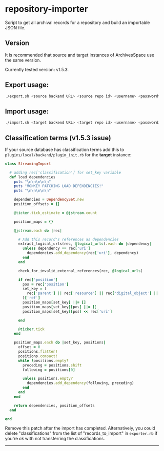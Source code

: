 # repository-importer

Script to get all archival records for a repository and build an importable JSON file.

## Version

It is recommended that source and target instances of ArchivesSpace use the same version.

Currently tested version: v1.5.3.

## Export usage:

```bash
./export.sh <source backend URL> <source repo id> <username> <password>
```

## Import usage:

```bash
./import.sh <target backend URL> <target repo id> <username> <password> <file to import>
```

## Classification terms (v1.5.3 issue)

If your source database has classification terms add this to
`plugins/local/backend/plugin_init.rb` for the **target** instance:

```ruby
class StreamingImport

  # adding rec['classification'] for set_key variable
  def load_dependencies
    puts "\n\n\n\n\n"
    puts "MONKEY PATCHING LOAD DEPENDENCIES!"
    puts "\n\n\n\n\n"

    dependencies = DependencySet.new
    position_offsets = {}

    @ticker.tick_estimate = @jstream.count

    position_maps = {}

    @jstream.each do |rec|

      # Add this record's references as dependencies
      extract_logical_urls(rec, @logical_urls).each do |dependency|
        unless dependency == rec['uri']
          dependencies.add_dependency(rec['uri'], dependency)
        end
      end

      check_for_invalid_external_references(rec, @logical_urls)

      if rec['position']
        pos = rec['position']
        set_key = (
          rec['parent'] || rec['resource'] || rec['digital_object'] || rec['classification']
        )['ref']
        position_maps[set_key] ||= []
        position_maps[set_key][pos] ||= []
        position_maps[set_key][pos] << rec['uri']

      end

      @ticker.tick
    end

    position_maps.each do |set_key, positions|
      offset = 0
      positions.flatten!
      positions.compact!
      while !positions.empty?
        preceding = positions.shift
        following = positions[0]

        unless positions.empty?
          dependencies.add_dependency(following, preceding)
        end
      end
    end

    return dependencies, position_offsets
  end

end
```

Remove this patch after the import has completed. Alternatively, you could
delete "classifications" from the list of "records_to_import" in
`exporter.rb` if you're ok with not transferring the classifications.

---